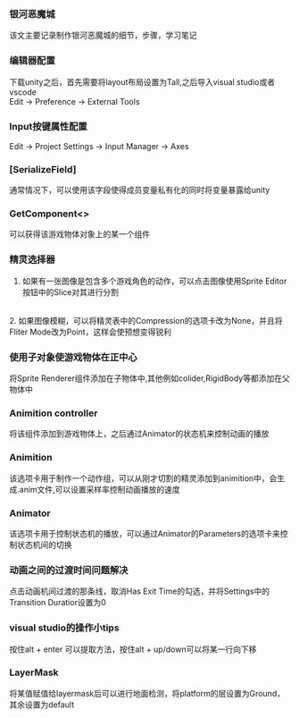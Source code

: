 ### 银河恶魔城
  该文主要记录制作银河恶魔城的细节，步骤，学习笔记

### 编辑器配置
下载unity之后，首先需要将layout布局设置为Tall,之后导入visual studio或者vscode
<br>
Edit -> Preference -> External Tools

### Input按键属性配置
Edit -> Project Settings -> Input Manager -> Axes

### [SerializeField]
通常情况下，可以使用该字段使得成员变量私有化的同时将变量暴露给unity

### GetComponent<>
可以获得该游戏物体对象上的某一个组件

### 精灵选择器
1. 如果有一张图像是包含多个游戏角色的动作，可以点击图像使用Sprite Editor按钮中的Slice对其进行分割
<br>
2. 如果图像模糊，可以将精灵表中的Compression的选项卡改为None，并且将Fliter Mode改为Point，这样会使预想变得锐利

### 使用子对象使游戏物体在正中心
将Sprite Renderer组件添加在子物体中,其他例如colider,RigidBody等都添加在父物体中

### Animition controller
将该组件添加到游戏物体上，之后通过Animator的状态机来控制动画的播放
### Animition
该选项卡用于制作一个动作组，可以从刚才切割的精灵添加到animition中，会生成.anim文件,可以设置采样率控制动画播放的速度

### Animator
该选项卡用于控制状态机的播放，可以通过Animator的Parameters的选项卡来控制状态机间的切换

### 动画之间的过渡时间问题解决
点击动画机间过渡的那条线，取消Has Exit Time的勾选，并将Settings中的Transition Duratior设置为0

### visual studio的操作小tips
按住alt + enter 可以提取方法，按住alt + up/down可以将某一行向下移

### LayerMask
将某值赋值给layermask后可以进行地面检测，将platform的层设置为Ground，其余设置为default
